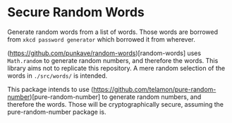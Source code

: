# Secure Random Words

Generate random words from a list of words. Those words are borrowed from `xkcd password generator` which borrowed it from wherever.

(https://github.com/punkave/random-words)[random-words] uses `Math.random` to generate random numbers, and therefore the words. This library aims not to replicate this repository. A mere random selection of the words in `./src/words/` is intended.

This package intends to use (https://github.com/telamon/pure-random-number)[pure-random-number] to generate random numbers, and therefore the words.
Those will be cryptographically secure, assuming the pure-random-number package is.
